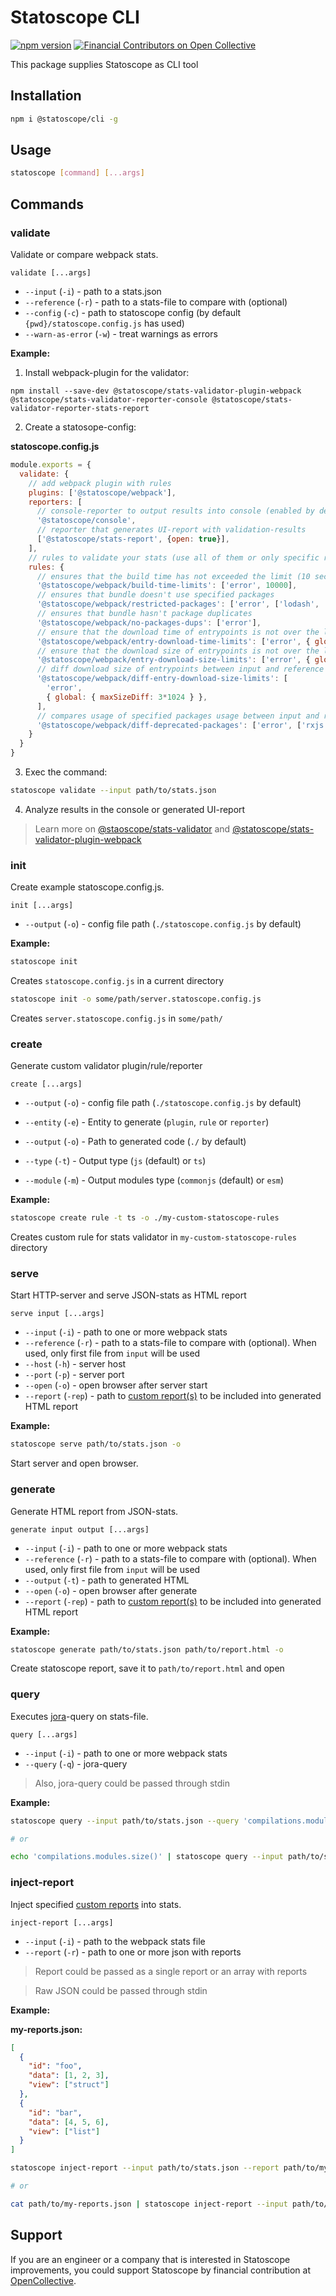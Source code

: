 # Statoscope CLI

[![npm version](https://badge.fury.io/js/%40statoscope%2Fcli.svg)](https://badge.fury.io/js/%40statoscope%2Fcli)
[![Financial Contributors on Open Collective](https://opencollective.com/statoscope/all/badge.svg?label=financial+contributors)](https://opencollective.com/statoscope)

This package supplies Statoscope as CLI tool

## Installation

```sh
npm i @statoscope/cli -g
```

## Usage

```sh
statoscope [command] [...args]
```

## Commands

### validate

Validate or compare webpack stats.

`validate [...args]`

- `--input` (`-i`) - path to a stats.json
- `--reference` (`-r`) - path to a stats-file to compare with (optional)
- `--config` (`-c`) - path to statoscope config (by default `{pwd}/statoscope.config.js` has used)
- `--warn-as-error` (`-w`) - treat warnings as errors

**Example:**

1. Install webpack-plugin for the validator:

`npm install --save-dev @statoscope/stats-validator-plugin-webpack @statoscope/stats-validator-reporter-console @statoscope/stats-validator-reporter-stats-report`


2. Create a statosope-config:

**statoscope.config.js**
```js
module.exports = {
  validate: {
    // add webpack plugin with rules
    plugins: ['@statoscope/webpack'],
    reporters: [
      // console-reporter to output results into console (enabled by default)
      '@statoscope/console',
      // reporter that generates UI-report with validation-results
      ['@statoscope/stats-report', {open: true}],
    ],
    // rules to validate your stats (use all of them or only specific rules)
    rules: {      
      // ensures that the build time has not exceeded the limit (10 sec)
      '@statoscope/webpack/build-time-limits': ['error', 10000],
      // ensures that bundle doesn't use specified packages
      '@statoscope/webpack/restricted-packages': ['error', ['lodash', 'browserify-crypto']],
      // ensures that bundle hasn't package duplicates
      '@statoscope/webpack/no-packages-dups': ['error'],
      // ensure that the download time of entrypoints is not over the limit (3 sec)
      '@statoscope/webpack/entry-download-time-limits': ['error', { global: { maxDownloadTime: 3000 } }],
      // ensure that the download size of entrypoints is not over the limit (3 mb)
      '@statoscope/webpack/entry-download-size-limits': ['error', { global: { maxSize: 3 * 1024 * 1024 } }],
      // diff download size of entrypoints between input and reference stats. Fails if size diff is over the limit (3 kb)
      '@statoscope/webpack/diff-entry-download-size-limits': [
        'error',
        { global: { maxSizeDiff: 3*1024 } },
      ],
      // compares usage of specified packages usage between input and reference stats. Fails if rxjs usage has increased
      '@statoscope/webpack/diff-deprecated-packages': ['error', ['rxjs']],
    }
  }
}
```

3. Exec the command:

```sh
statoscope validate --input path/to/stats.json
```

4. Analyze results in the console or generated UI-report

> Learn more on [@staoscope/stats-validator](/packages/stats-validator) and [@statoscope/stats-validator-plugin-webpack](/packages/stats-validator-plugin-webpack)

### init

Create example statoscope.config.js.

`init [...args]`

- `--output` (`-o`) - config file path (`./statoscope.config.js` by default)

**Example:**

```sh
statoscope init
```

Creates `statoscope.config.js` in a current directory

```sh
statoscope init -o some/path/server.statoscope.config.js
```

Creates `server.statoscope.config.js` in `some/path/`

### create

Generate custom validator plugin/rule/reporter

`create [...args]`

- `--output` (`-o`) - config file path (`./statoscope.config.js` by default)

- `--entity` (`-e`) - Entity to generate (`plugin`, `rule` or `reporter`)

- `--output` (`-o`) - Path to generated code (`./` by default)

- `--type` (`-t`) - Output type (`js` (default) or `ts`)

- `--module` (`-m`) - Output modules type (`commonjs` (default) or `esm`)

**Example:**

```sh
statoscope create rule -t ts -o ./my-custom-statoscope-rules
```

Creates custom rule for stats validator in `my-custom-statoscope-rules` directory

### serve

Start HTTP-server and serve JSON-stats as HTML report

`serve input [...args]`

- `--input` (`-i`) - path to one or more webpack stats
- `--reference` (`-r`) - path to a stats-file to compare with (optional).
  When used, only first file from `input` will be used
- `--host` (`-h`) - server host
- `--port` (`-p`) - server port
- `--open` (`-o`) - open browser after server start
- `--report` (`-rep`) - path to [custom report(s)](/packages/stats-extension-custom-reports/README.md)
  to be included into generated HTML report

**Example:**

```sh
statoscope serve path/to/stats.json -o
```

Start server and open browser.

### generate

Generate HTML report from JSON-stats.

`generate input output [...args]`

- `--input` (`-i`) - path to one or more webpack stats
- `--reference` (`-r`) - path to a stats-file to compare with (optional). When used, only first file from `input` will be used
- `--output` (`-t`) - path to generated HTML
- `--open` (`-o`) - open browser after generate
- `--report` (`-rep`) - path to [custom report(s)](/packages/stats-extension-custom-reports/README.md)
  to be included into generated HTML report

**Example:**

```sh
statoscope generate path/to/stats.json path/to/report.html -o
```

Create statoscope report, save it to `path/to/report.html` and open

### query

Executes [jora](https://github.com/discoveryjs/jora)-query on stats-file.

`query [...args]`

- `--input` (`-i`) - path to one or more webpack stats
- `--query` (`-q`) - jora-query

> Also, jora-query could be passed through stdin

**Example:**

```sh
statoscope query --input path/to/stats.json --query 'compilations.modules.size()' > output.txt

# or

echo 'compilations.modules.size()' | statoscope query --input path/to/stats.json > output.txt
```

### inject-report

Inject specified [custom reports]((/packages/stats-extension-custom-reports/README.md)) into stats.

`inject-report [...args]`

- `--input` (`-i`) - path to the webpack stats file
- `--report` (`-r`) - path to one or more json with reports

> Report could be passed as a single report or an array with reports

> Raw JSON could be passed through stdin

**Example:**

**my-reports.json:**

```json
[
  {
    "id": "foo",
    "data": [1, 2, 3],
    "view": ["struct"]
  },
  {
    "id": "bar",
    "data": [4, 5, 6],
    "view": ["list"]
  }
]
```

```sh
statoscope inject-report --input path/to/stats.json --report path/to/my-reports.json > output.json

# or

cat path/to/my-reports.json | statoscope inject-report --input path/to/stats.json > output.json
```

## Support

If you are an engineer or a company that is interested in Statoscope improvements, you could support Statoscope by
financial contribution at [OpenCollective](https://opencollective.com/statoscope).

